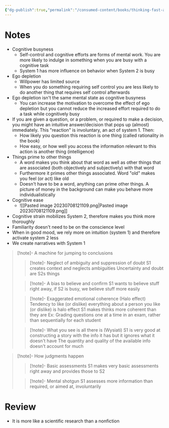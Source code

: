 ```yaml
---
{"dg-publish":true,"permalink":"/consumed-content/books/thinking-fast-and-slow/"}
---
```


# Notes
- Cognitive busyness
	- Self-control and cognitive efforts are forms of mental work. You are more likely to indulge in something when you are busy with a cognitive task
	- System 1 has more influence on behavior when System 2 is busy
- Ego depletion
	- Willpower has limited source
	- When you do something requiring self control you are less likely to do another thing that requires self control afterwards
- Ego depletion isn't the same mental state as cognitive busyness
	- You can increase the motivation to overcome the effect of ego depletion but you cannot reduce the increased effort required to do a task while cognitively busy
- If you are given a question, or a problem, or required to make a decision, you might have an intuitive answer/decision that pops up (almost) immediately. This "reaction" is involuntary, an act of system 1. Then:
	- How likely you question this reaction is one thing (called rationality in the book)
	- How easy, or how well you access the information relevant to this action is another thing (intelligence)
- Things prime to other things
	- A word makes you think about that word as well as other things that are associated (both objectively and subjectively) with that word
	- Furthermore it primes other things associated. Word "old" makes you feel (or act) like old
	- Doesn't have to be a word, anything can prime other things. A picture of money in the background can make you behave more individualistically
- Cognitive ease
	- ![[Pasted image 20230708121109.png\|Pasted image 20230708121109.png]]
- Cognitive strain mobilizes System 2, therefore makes you think more thoroughly
- Familiarity doesn't need to be on the conscience level
- When in good mood, we rely more on intuition (system 1) and therefore activate system 2 less
- We create narratives with System 1
> [!note]- A machine for jumping to conclusions
> > [!note]- Neglect of ambiguity and suppression of doubt
> > S1 creates context and neglects ambiguities
> > Uncertainty and doubt are S2s things
> 
> 
> > [!note]- A bias to believe and confirm
> > S1 wants to believe stuff right away, if S2 is busy, we believe stuff more easily
> 
> > [!note]- Exaggerated emotional coherence (Halo effect)
> > Tendency to like (or dislike) everything about a person you like (or dislike) is halo effect
>> S1 makes thinks more coherent than they are
>> Ex: Grading questions one at a time in an exam, rather than sequentially for each student
>
> > [!note]- What you see is all there is (Wysiati)
> > S1 is very good at constructing a story with the info it has but it ignores what it doesn't have
> > The quantity and quality of the available info doesn't account for much

> [!note]- How judgments happen
> > [!note]- Basic assessments
> > S1 makes very basic assessments right away and provides those to S2
> 
> > [!note]- Mental shotgun
> > S1 assesses more information than required, or aimed at, involuntarily
# Review
- It is more like a scientific research than a nonfiction